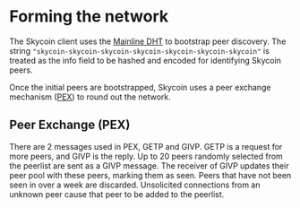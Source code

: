 # Forming the network

The Skycoin client uses the [Mainline DHT](https://en.wikipedia.org/wiki/Mainline_DHT) to bootstrap peer discovery.  The string `"skycoin-skycoin-skycoin-skycoin-skycoin-skycoin-skycoin"` is treated as the info field to be hashed and encoded for identifying Skycoin peers.

Once the initial peers are bootstrapped, Skycoin uses a peer exchange mechanism ([PEX](#peer-exchange-pex)) to round out the network.

## Peer Exchange (PEX)

There are 2 messages used in PEX, GETP and GIVP.  GETP is a request for more peers, and GIVP is the reply.  Up to 20 peers randomly selected from the peerlist are sent as a GIVP message.  The receiver of GIVP updates their peer pool with these peers, marking them as seen.  Peers that have not been seen in over a week are discarded.  Unsolicited connections from an unknown peer cause that peer to be added to the peerlist.
